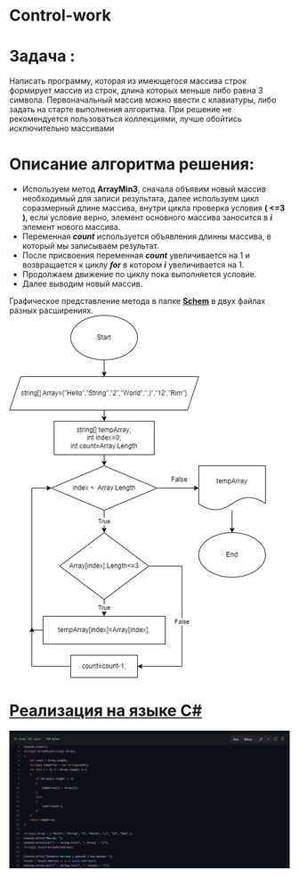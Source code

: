 # Control-work
# Задача :
Написать программу, которая из имеющегося массива строк формирует массив из строк, длина которых меньше либо равна 3 символа. Первоначальный массив можно ввести с клавиатуры, либо задать на старте выполнения алгоритма. При решение не рекомендуется пользоваться коллекциями, лучше обойтись исключительно массивами
# Описание алгоритма решения: 
* Используем метод **ArrayMin3**, сначала объявим новый массив необходимый для записи результата, далее используем цикл соразмерный длине массива, внутри цикла проверка условия **( <=3 )**, если условие верно, элемент основного массива заносится в **_i_** элемент нового массива.
* Переменная **_count_** используется объявления длинны массива, в который мы записываем результат. 
* После присвоения  переменная **_count_** увеличивается на 1 и возвращается к циклу **_for_** в котором **_i_** увеличивается на 1.
*  Продолжаем движение по циклу пока выполняется условие.
* Далее выводим новый массив.

Графическое представление метода в папке [**Schem**](https://github.com/Painkillerap/Control-work/blob/main/Schem/Schema.drawio.png) в двух файлах разных расширениях.
![Схема](Schema.png)

# [Реализация на языке С#](https://github.com/Painkillerap/Control-work/blob/main/DZ/Program.cs,Kod.png)
![Код](Kod.png)

